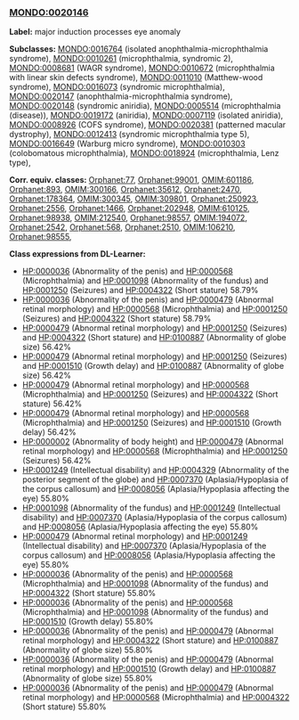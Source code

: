 
### [MONDO:0020146](http://purl.obolibrary.org/obo/MONDO_0020146)
**Label:** major induction processes eye anomaly

**Subclasses:** [MONDO:0016764](http://purl.obolibrary.org/obo/MONDO_0016764) (isolated anophthalmia-microphthalmia syndrome), [MONDO:0010261](http://purl.obolibrary.org/obo/MONDO_0010261) (microphthalmia, syndromic 2), [MONDO:0008681](http://purl.obolibrary.org/obo/MONDO_0008681) (WAGR syndrome), [MONDO:0010672](http://purl.obolibrary.org/obo/MONDO_0010672) (microphthalmia with linear skin defects syndrome), [MONDO:0011010](http://purl.obolibrary.org/obo/MONDO_0011010) (Matthew-wood syndrome), [MONDO:0016073](http://purl.obolibrary.org/obo/MONDO_0016073) (syndromic microphthalmia), [MONDO:0020147](http://purl.obolibrary.org/obo/MONDO_0020147) (anophthalmia-microphthalmia syndrome), [MONDO:0020148](http://purl.obolibrary.org/obo/MONDO_0020148) (syndromic aniridia), [MONDO:0005514](http://purl.obolibrary.org/obo/MONDO_0005514) (microphthalmia (disease)), [MONDO:0019172](http://purl.obolibrary.org/obo/MONDO_0019172) (aniridia), [MONDO:0007119](http://purl.obolibrary.org/obo/MONDO_0007119) (isolated aniridia), [MONDO:0008926](http://purl.obolibrary.org/obo/MONDO_0008926) (COFS syndrome), [MONDO:0020381](http://purl.obolibrary.org/obo/MONDO_0020381) (patterned macular dystrophy), [MONDO:0012413](http://purl.obolibrary.org/obo/MONDO_0012413) (syndromic microphthalmia type 5), [MONDO:0016649](http://purl.obolibrary.org/obo/MONDO_0016649) (Warburg micro syndrome), [MONDO:0010303](http://purl.obolibrary.org/obo/MONDO_0010303) (colobomatous microphthalmia), [MONDO:0018924](http://purl.obolibrary.org/obo/MONDO_0018924) (microphthalmia, Lenz type), 

**Corr. equiv. classes:** [Orphanet:77](http://www.orpha.net/ORDO/Orphanet_77), [Orphanet:99001](http://www.orpha.net/ORDO/Orphanet_99001), [OMIM:601186](http://purl.obolibrary.org/obo/OMIM_601186), [Orphanet:893](http://www.orpha.net/ORDO/Orphanet_893), [OMIM:300166](http://purl.obolibrary.org/obo/OMIM_300166), [Orphanet:35612](http://www.orpha.net/ORDO/Orphanet_35612), [Orphanet:2470](http://www.orpha.net/ORDO/Orphanet_2470), [Orphanet:178364](http://www.orpha.net/ORDO/Orphanet_178364), [OMIM:300345](http://purl.obolibrary.org/obo/OMIM_300345), [OMIM:309801](http://purl.obolibrary.org/obo/OMIM_309801), [Orphanet:250923](http://www.orpha.net/ORDO/Orphanet_250923), [Orphanet:2556](http://www.orpha.net/ORDO/Orphanet_2556), [Orphanet:1466](http://www.orpha.net/ORDO/Orphanet_1466), [Orphanet:202948](http://www.orpha.net/ORDO/Orphanet_202948), [OMIM:610125](http://purl.obolibrary.org/obo/OMIM_610125), [Orphanet:98938](http://www.orpha.net/ORDO/Orphanet_98938), [OMIM:212540](http://purl.obolibrary.org/obo/OMIM_212540), [Orphanet:98557](http://www.orpha.net/ORDO/Orphanet_98557), [OMIM:194072](http://purl.obolibrary.org/obo/OMIM_194072), [Orphanet:2542](http://www.orpha.net/ORDO/Orphanet_2542), [Orphanet:568](http://www.orpha.net/ORDO/Orphanet_568), [Orphanet:2510](http://www.orpha.net/ORDO/Orphanet_2510), [OMIM:106210](http://purl.obolibrary.org/obo/OMIM_106210), [Orphanet:98555](http://www.orpha.net/ORDO/Orphanet_98555), 

**Class expressions from DL-Learner:**

- [HP:0000036](http://purl.obolibrary.org/obo/HP_0000036) (Abnormality of the penis) and [HP:0000568](http://purl.obolibrary.org/obo/HP_0000568) (Microphthalmia) and [HP:0001098](http://purl.obolibrary.org/obo/HP_0001098) (Abnormality of the fundus) and [HP:0001250](http://purl.obolibrary.org/obo/HP_0001250) (Seizures) and [HP:0004322](http://purl.obolibrary.org/obo/HP_0004322) (Short stature) 58.79%
- [HP:0000036](http://purl.obolibrary.org/obo/HP_0000036) (Abnormality of the penis) and [HP:0000479](http://purl.obolibrary.org/obo/HP_0000479) (Abnormal retinal morphology) and [HP:0000568](http://purl.obolibrary.org/obo/HP_0000568) (Microphthalmia) and [HP:0001250](http://purl.obolibrary.org/obo/HP_0001250) (Seizures) and [HP:0004322](http://purl.obolibrary.org/obo/HP_0004322) (Short stature) 58.79%
- [HP:0000479](http://purl.obolibrary.org/obo/HP_0000479) (Abnormal retinal morphology) and [HP:0001250](http://purl.obolibrary.org/obo/HP_0001250) (Seizures) and [HP:0004322](http://purl.obolibrary.org/obo/HP_0004322) (Short stature) and [HP:0100887](http://purl.obolibrary.org/obo/HP_0100887) (Abnormality of globe size) 56.42%
- [HP:0000479](http://purl.obolibrary.org/obo/HP_0000479) (Abnormal retinal morphology) and [HP:0001250](http://purl.obolibrary.org/obo/HP_0001250) (Seizures) and [HP:0001510](http://purl.obolibrary.org/obo/HP_0001510) (Growth delay) and [HP:0100887](http://purl.obolibrary.org/obo/HP_0100887) (Abnormality of globe size) 56.42%
- [HP:0000479](http://purl.obolibrary.org/obo/HP_0000479) (Abnormal retinal morphology) and [HP:0000568](http://purl.obolibrary.org/obo/HP_0000568) (Microphthalmia) and [HP:0001250](http://purl.obolibrary.org/obo/HP_0001250) (Seizures) and [HP:0004322](http://purl.obolibrary.org/obo/HP_0004322) (Short stature) 56.42%
- [HP:0000479](http://purl.obolibrary.org/obo/HP_0000479) (Abnormal retinal morphology) and [HP:0000568](http://purl.obolibrary.org/obo/HP_0000568) (Microphthalmia) and [HP:0001250](http://purl.obolibrary.org/obo/HP_0001250) (Seizures) and [HP:0001510](http://purl.obolibrary.org/obo/HP_0001510) (Growth delay) 56.42%
- [HP:0000002](http://purl.obolibrary.org/obo/HP_0000002) (Abnormality of body height) and [HP:0000479](http://purl.obolibrary.org/obo/HP_0000479) (Abnormal retinal morphology) and [HP:0000568](http://purl.obolibrary.org/obo/HP_0000568) (Microphthalmia) and [HP:0001250](http://purl.obolibrary.org/obo/HP_0001250) (Seizures) 56.42%
- [HP:0001249](http://purl.obolibrary.org/obo/HP_0001249) (Intellectual disability) and [HP:0004329](http://purl.obolibrary.org/obo/HP_0004329) (Abnormality of the posterior segment of the globe) and [HP:0007370](http://purl.obolibrary.org/obo/HP_0007370) (Aplasia/Hypoplasia of the corpus callosum) and [HP:0008056](http://purl.obolibrary.org/obo/HP_0008056) (Aplasia/Hypoplasia affecting the eye) 55.80%
- [HP:0001098](http://purl.obolibrary.org/obo/HP_0001098) (Abnormality of the fundus) and [HP:0001249](http://purl.obolibrary.org/obo/HP_0001249) (Intellectual disability) and [HP:0007370](http://purl.obolibrary.org/obo/HP_0007370) (Aplasia/Hypoplasia of the corpus callosum) and [HP:0008056](http://purl.obolibrary.org/obo/HP_0008056) (Aplasia/Hypoplasia affecting the eye) 55.80%
- [HP:0000479](http://purl.obolibrary.org/obo/HP_0000479) (Abnormal retinal morphology) and [HP:0001249](http://purl.obolibrary.org/obo/HP_0001249) (Intellectual disability) and [HP:0007370](http://purl.obolibrary.org/obo/HP_0007370) (Aplasia/Hypoplasia of the corpus callosum) and [HP:0008056](http://purl.obolibrary.org/obo/HP_0008056) (Aplasia/Hypoplasia affecting the eye) 55.80%
- [HP:0000036](http://purl.obolibrary.org/obo/HP_0000036) (Abnormality of the penis) and [HP:0000568](http://purl.obolibrary.org/obo/HP_0000568) (Microphthalmia) and [HP:0001098](http://purl.obolibrary.org/obo/HP_0001098) (Abnormality of the fundus) and [HP:0004322](http://purl.obolibrary.org/obo/HP_0004322) (Short stature) 55.80%
- [HP:0000036](http://purl.obolibrary.org/obo/HP_0000036) (Abnormality of the penis) and [HP:0000568](http://purl.obolibrary.org/obo/HP_0000568) (Microphthalmia) and [HP:0001098](http://purl.obolibrary.org/obo/HP_0001098) (Abnormality of the fundus) and [HP:0001510](http://purl.obolibrary.org/obo/HP_0001510) (Growth delay) 55.80%
- [HP:0000036](http://purl.obolibrary.org/obo/HP_0000036) (Abnormality of the penis) and [HP:0000479](http://purl.obolibrary.org/obo/HP_0000479) (Abnormal retinal morphology) and [HP:0004322](http://purl.obolibrary.org/obo/HP_0004322) (Short stature) and [HP:0100887](http://purl.obolibrary.org/obo/HP_0100887) (Abnormality of globe size) 55.80%
- [HP:0000036](http://purl.obolibrary.org/obo/HP_0000036) (Abnormality of the penis) and [HP:0000479](http://purl.obolibrary.org/obo/HP_0000479) (Abnormal retinal morphology) and [HP:0001510](http://purl.obolibrary.org/obo/HP_0001510) (Growth delay) and [HP:0100887](http://purl.obolibrary.org/obo/HP_0100887) (Abnormality of globe size) 55.80%
- [HP:0000036](http://purl.obolibrary.org/obo/HP_0000036) (Abnormality of the penis) and [HP:0000479](http://purl.obolibrary.org/obo/HP_0000479) (Abnormal retinal morphology) and [HP:0000568](http://purl.obolibrary.org/obo/HP_0000568) (Microphthalmia) and [HP:0004322](http://purl.obolibrary.org/obo/HP_0004322) (Short stature) 55.80%


